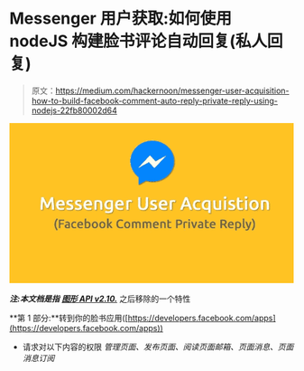 # Messenger 用户获取:如何使用 nodeJS 构建脸书评论自动回复(私人回复)

> 原文：<https://medium.com/hackernoon/messenger-user-acquisition-how-to-build-facebook-comment-auto-reply-private-reply-using-nodejs-22fb80002d64>

![](img/83862fb4926eaa7d74baffc903429573.png)

***注:本文档是指*** [***图形 API v2.10\.***](https://developers.facebook.com/docs/graph-api/reference/v2.10/object/private_replies) 之后移除的一个特性

**第 1 部分:**转到你的脸书应用([https://developers.facebook.com/apps](https://developers.facebook.com/apps))

*   请求对以下内容的权限
    *管理页面、发布页面、阅读页面邮箱、页面消息、页面消息订阅*